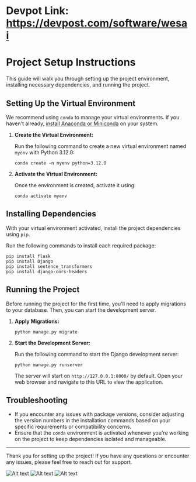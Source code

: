 # Devpot Link: https://devpost.com/software/wesai

# Project Setup Instructions

This guide will walk you through setting up the project environment, installing necessary dependencies, and running the project.

## Setting Up the Virtual Environment

We recommend using `conda` to manage your virtual environments. If you haven't already, [install Anaconda or Miniconda](https://docs.conda.io/projects/conda/en/latest/user-guide/install/) on your system.

1. **Create the Virtual Environment:**

    Run the following command to create a new virtual environment named `myenv` with Python 3.12.0:

    ```
    conda create -n myenv python=3.12.0
    ```

2. **Activate the Virtual Environment:**

    Once the environment is created, activate it using:

    ```
    conda activate myenv
    ```

## Installing Dependencies

With your virtual environment activated, install the project dependencies using `pip`. 

Run the following commands to install each required package:

```
pip install flask
pip install Django
pip install sentence_transformers
pip install django-cors-headers
```


## Running the Project

Before running the project for the first time, you'll need to apply migrations to your database. Then, you can start the development server.

1. **Apply Migrations:**

    ```
    python manage.py migrate
    ```

2. **Start the Development Server:**

    Run the following command to start the Django development server:

    ```
    python manage.py runserver
    ```

    The server will start on `http://127.0.0.1:8000/` by default. Open your web browser and navigate to this URL to view the application.

## Troubleshooting

- If you encounter any issues with package versions, consider adjusting the version numbers in the installation commands based on your specific requirements or compatibility concerns.
- Ensure that the `conda` environment is activated whenever you're working on the project to keep dependencies isolated and manageable.

---

Thank you for setting up the project! If you have any questions or encounter any issues, please feel free to reach out for support.

![Alt text](Images/p1.png "What is Chat Bot name?")
![Alt text](Images/p2.png "Asking Location")
![Alt text](Images/p3.png "General Information")
